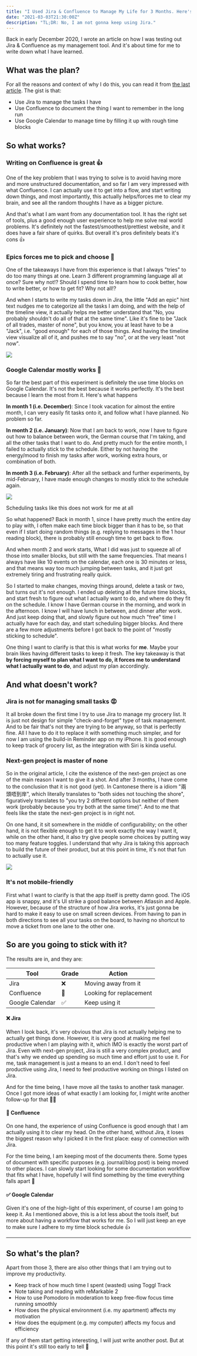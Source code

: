 ```yaml
---
title: "I Used Jira & Confluence to Manage My Life for 3 Months. Here's My Review"
date: "2021-03-03T21:30:00Z"
description: "TL;DR: No, I am not gonna keep using Jira."
---
```


Back in early December 2020, I wrote an article on how I was testing out Jira & Confluence as my management tool. And it's about time for me to write down what I have learned.

## What was the plan?

For all the reasons and context of why I do this, you can read it from [the last article](https://louis993546.com/productivity/). The gist is that:

- Use Jira to manage the tasks I have
- Use Confluence to document the thing I want to remember in the long run
- Use Google Calendar to manage time by filling it up with rough time blocks

## So what works?

### Writing on Confluence is great 👍

One of the key problem that I was trying to solve is to avoid having more and more unstructured documentation, and so far I am very impressed with what Confluence. I can actually use it to get into a flow, and start writing down things, and most importantly, this actually helps/forces me to clear my brain, and see all the random thoughts I have as a bigger picture.

And that's what I am want from any documentation tool. It has the right set of tools, plus a good enough user experience to help me solve real world problems. It's definitely not the fastest/smoothest/prettiest website, and it does have a fair share of quirks. But overall it's pros definitely beats it's cons 👍

### Epics forces me to pick and choose 🎯

One of the takeaways I have from this experience is that I always "tries" to do too many things at one. Learn 3 different programming language all at once? Sure why not!? Should I spend time to learn how to cook better, how to write better, or how to get fit? Why not all!?

And when I starts to write my tasks down in Jira, the little "Add an epic" hint text nudges me to categorize all the tasks I am doing, and with the help of the timeline view, it actually helps me better understand that "No, you probably shouldn't do all of that at the same time". Like it's fine to be "Jack of all trades, master of none", but you know, you at least have to be a "Jack", i.e. "good enough" for each of those things. And having the timeline view visualize all of it, and pushes me to say "no", or at the very least "not now".

![](./epics.jpg)

### Google Calendar mostly works 📅

So far the best part of this experiment is definitely the use time blocks on Google Calendar. It's not the best because it works perfectly. It's the best because I learn the most from it. Here's what happens

**In month 1 (i.e. December)**: Since I took vacation for almost the entire month, I can very easily fit tasks onto it, and follow what I have planned. No problem so far.

**In month 2 (i.e. January)**: Now that I am back to work, now I have to figure out how to balance between work, the German course that I'm taking, and all the other tasks that I want to do. And pretty much for the entire month, I failed to actually stick to the schedule. Either by not having the energy/mood to finish my tasks after work, working extra hours, or combination of both.

**In month 3 (i.e. February)**: After all the setback and further experiments, by mid-February, I have made enough changes to mostly stick to the schedule again.

![](./badScheduling.jpg)<figcaption>Scheduling tasks like this does not work for me at all</figcaption>

So what happened? Back in month 1, since I have pretty much the entire day to play with, I often make each time block bigger than it has to be, so that even if I start doing random things (e.g. replying to messages in the 1 hour reading block), there is probably still enough time to get back to flow.

And when month 2 and work starts, What I did was just to squeeze all of those into smaller blocks, but still with the same frequencies. That means I always have like 10 events on the calendar, each one is 30 minutes or less, and that means way too much jumping between tasks, and it just got extremely tiring and frustrating really quick.

So I started to make changes, moving things around, delete a task or two, but turns out it's not enough. I ended up deleting all the future time blocks, and start fresh to figure out what I actually want to do, and where do they fit on the schedule. I know I have German course in the morning, and work in the afternoon. I know I will have lunch in between, and dinner after work. And just keep doing that, and slowly figure out how much "free" time I actually have for each day, and start scheduling bigger blocks. And there are a few more adjustments before I got back to the point of "mostly sticking to schedule".

One thing I want to clarify is that this is what works for **me**. Maybe your brain likes having different tasks to keep it fresh. The key takeaway is that **by forcing myself to plan what I want to do, it forces me to understand what I actually want to do**, and adjust my plan accordingly.

## And what doesn't work?

### Jira is not for managing small tasks 😡

It all broke down the first time I try to use Jira to manage my grocery list. It is just not design for simple "check-and-forget" type of task management. And to be fair that's not they are trying to be anyway, so that is perfectly fine. All I have to do it to replace it with something much simpler, and for now I am using the build-in Reminder app on my iPhone. It is good enough to keep track of grocery list, as the integration with Siri is kinda useful.

### Next-gen project is master of none

So in the original article, I cite the existence of the next-gen project as one of the main reason I want to give it a shot. And after 3 months, I have come to the conclusion that it is not good (yet). In Cantonese there is a idiom "兩頭唔到岸", which literally translates to "both sides not touching the shore", figuratively translates to "you try 2 different options but neither of them work (probably because you try both at the same time)". And to me that feels like the state the next-gen project is in right not.

On one hand, it sit somewhere in the middle of configurability; on the other hand, it is not flexible enough to get it to work exactly the way I want it, while on the other hand, it also try give people some choices by putting way too many feature toggles. I understand that why Jira is taking this approach to build the future of their product, but at this point in time, it's not that fun to actually use it.

![](features.jpg)

### It's not mobile-friendly

First what I want to clarify is that the app itself is pretty damn good. The iOS app is snappy, and it's UI strike a good balance between Atlassin and Apple. However, because of the structure of how Jira works, it's just gonna be hard to make it easy to use on small screen devices. From having to pan in both directions to see all your tasks on the board, to having no shortcut to move a ticket from one lane to the other one.

## So are you going to stick with it?

The results are in, and they are:

| Tool            | Grade | Action                  |
| --------------- | ----- | ----------------------- |
| Jira            | ❌    | Moving away from it     |
| Confluence      | 🤔    | Looking for replacement |
| Google Calendar | ✅    | Keep using it           |

#### ❌ Jira

When I look back, it's very obvious that Jira is not actually helping me to actually get things done. However, it is very good at making me feel productive when I am playing with it, which IMO is exactly the worst part of Jira. Even with next-gen project, Jira is still a very complex product, and that's why we ended up spending so much time and effort just to use it. For me, task management is just a means to an end. I don't need to feel productive using Jira, I need to feel productive working on things I listed on Jira.

And for the time being, I have move all the tasks to another task manager. Once I got more ideas of what exactly I am looking for, I might write another follow-up for that 🤷‍♀️

#### 🤔 Confluence

On one hand, the experience of using Confluence is good enough that I am actually using it to clear my head. On the other hand, without Jira, it loses the biggest reason why I picked it in the first place: easy of connection with Jira.

For the time being, I am keeping most of the documents there. Some types of document with specific purposes (e.g. journal/blog post) is being moved to other places. I can slowly start looking for some documentation workflow that fits what I have, hopefully I will find something by the time everything falls apart 🤞

#### ✅ Google Calendar

Given it's one of the high-light of this experiment, of course I am going to keep it. As I mentioned above, this is a lot less about the tools itself, but more about having a workflow that works for me. So I will just keep an eye to make sure I adhere to my time block schedule 👍

---

## So what's the plan?

Apart from those 3, there are also other things that I am trying out to improve my productivity.

- Keep track of how much time I spent (wasted) using Toggl Track
- Note taking and reading with reMarkable 2
- How to use Pomodoro in moderation to keep free-flow focus time running smoothly
- How does the physical environment (i.e. my apartment) affects my motivation
- How does the equipment (e.g. my computer) affects my focus and efficiency

If any of them start getting interesting, I will just write another post. But at this point it's still too early to tell 🧐
